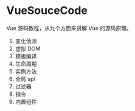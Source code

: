 # VueSouceCode

Vue 源码教程，从九个方面来讲解 Vue 的源码原理。

1. 变化侦测
2. 虚拟 DOM
3. 模板编译
4. 生命周期
5. 实例方法
6. 全局 api
7. 过滤器
8. 指令
9. 内置组件

